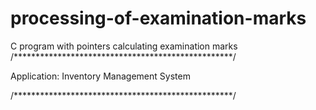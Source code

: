# processing-of-examination-marks
C program with pointers calculating examination marks
/**************************************************/

Application: Inventory Management System

/**************************************************/
